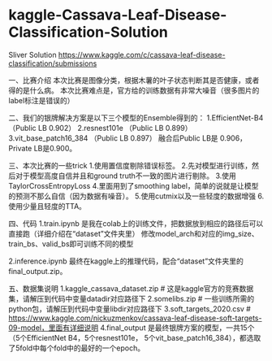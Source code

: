 # kaggle-Cassava-Leaf-Disease-Classification-Solution
Sliver Solution https://www.kaggle.com/c/cassava-leaf-disease-classification/submissions

一、比赛介绍
本次比赛是图像分类，根据木薯的叶子状态判断其是否健康，或者得的是什么病。
本次比赛难点是，官方给的训练数据有非常大噪音（很多图片的label标注是错误的）

二、我们的银牌解决方案是以下三个模型的Ensemble得到的：
1.EfficientNet-B4 （Public LB 0.902）
2.resnest101e （Public LB 0.899）
3.vit_base_patch16_384 （Public LB 0.897）
融合后Public LB是 0.906，Private LB是0.900。

三、本次比赛的一些trick
1.使用置信度剔除错误标签。
2.先对模型进行训练，然后对于模型高度自信并且和ground truth不一致的图片进行剔除。
3.使用TaylorCrossEntropyLoss
4.里面用到了smoothing label，简单的说就是让模型的预测不那么自信（因为数据有噪音）。
5.使用cutmix以及一些轻度的数据增强
6.使用少量且轻度的TTA。

四、代码
1.train.ipynb 是我在colab上的训练文件，把数据放到相应的路径后可以直接跑（详细介绍在“dataset”文件夹里）
修改model_arch和对应的img_size、train_bs、valid_bs即可训练不同的模型

2.inference.ipynb 最终在kaggle上的推理代码，配合“dataset”文件夹里的final_output.zip。

五、数据集说明
1.kaggle_cassava_dataset.zip # 这是kaggle官方的竞赛数据集，请解压到代码中变量datadir对应路径下
2.somelibs.zip # 一些训练所需的python包，请解压到代码中变量libdir对应路径下
3.soft_targets_2020.csv # https://www.kaggle.com/nickuzmenkov/cassava-leaf-disease-soft-targets-09-model，里面有详细说明
4.final_output 是最终银牌方案的模型，一共15个（5个EfficientNet B4，5个resnest101e， 5个vit_base_patch16_384），都选取了5fold中每个fold中的最好的一个epoch。
